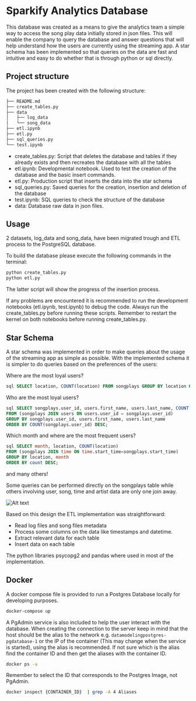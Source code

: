 # Sparkify Analytics Database

This database was created as a means to give the analytics team a simple way to access the song play data initially stored in json files. This will enable the company to query the database and answer questions that will help understand how the users are currently using the streaming app. A star schema has been implemented so that queries on the data are fast and intuitive and easy to do whether that is through python or sql directly.

## Project structure

The project has been created with the following structure:

```bash
├── README.md
├── create_tables.py
├── data
│   ├── log_data
│   └── song_data 
├── etl.ipynb
├── etl.py
├── sql_queries.py
└── test.ipynb
```

- create_tables.py: Script that deletes the database and tables if they already exists and then recreates the database with all the tables 
- etl.ipynb: Developmental notebook. Used to test the creation of the database and the basic insert commands.
- etl.py: Production script that inserts the data into the star schema
- sql_queries.py: Saved queries for the creation, insertion and deletion of the database
- test.ipynb: SQL queries to check the structure of the database
- data: Database raw data in json files.

## Usage

2 datasets, log_data and  song_data, have been migrated trough and ETL process to the PostgreSQL database.

To build the database please execute the following commands in the terminal:

```bash
python create_tables.py
python etl.py
```

The latter script will show the progress of the insertion process.

If any problems are encountered it is recommended to run the development notebooks (etl.ipynb, test.ipynb) to debug the code. Always run the create_tables.py before running these scripts. Remember to restart the kernel on both notebooks before running create_tables.py.

## Star Schema

A star schema was implemented in order to make queries about the usage of the streaming app as simple as possible. With the implemented schema it is simpler to do queries based on the preferences of the users:

Where are the most loyal users?

```sql
sql SELECT location, COUNT(location) FROM songplays GROUP BY location ORDER BY count DESC LIMIT 5
```

Who are the most loyal users?

```sql
sql SELECT songplays.user_id, users.first_name, users.last_name, COUNT(songplays.user_id) 
FROM (songplays JOIN users ON users.user_id = songplays.user_id) 
GROUP BY songplays.user_id, users.first_name, users.last_name 
ORDER BY COUNT(songplays.user_id) DESC;
```

Which month and where are the most frequent users?

```sql
sql SELECT month, location, COUNT(location) 
FROM (songplays JOIN time ON time.start_time=songplays.start_time) 
GROUP BY location, month 
ORDER BY count DESC;
```
and many others!

Some queries can be performed directly on the songplays table while others involving user, song, time and artist data are only one join away.

![Alt text](https://raw.githubusercontent.com/Davidcparrar/nanodegree-datamodelingpostgres/main/PostgresStarSchemaSparkify.svg)

Based on this design the ETL implementation was straightforward:

- Read log files and song files metadata
- Process some columns on the data like timestamps and datetime.
- Extract relevant data for each table
- Insert data on each table

The python libraries psycopg2 and pandas where used in most of the implementation.

## Docker

A docker compose file is provided to run a Postgres Database locally for developing purposes. 

```bash
docker-compose up
```

A PgAdmin service is also included to help the user interact with the database. When creating the connection to the server keep in mind that the host should be the alias to the network e.g. `datamodelingpostgres-pgdatabase-1` or the IP of the container (This may change when the service is started), using the alias is recommended. If not sure which is the alias find the container ID and then get the aliases with the container ID.

```bash
docker ps -a
```

Remember to select the ID that corresponds to the Postgres Image, not PgAdmin.

```bash
docker inspect {CONTAINER_ID}  | grep -A 4 Aliases
```